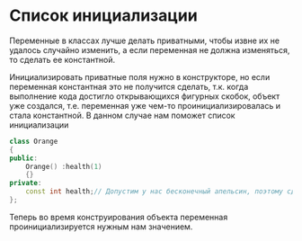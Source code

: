 # Список инициализации
Переменные в классах лучше делать приватными, чтобы извне их не удалось случайно изменить, а если переменная не должна изменяться, то сделать ее константной.

Инициализировать приватные поля нужно в конструкторе, но если переменная константная это не получится сделать, т.к. когда выполнение кода достигло открывающихся фигурных скобок, объект уже создался, т.е. переменная уже чем-то проинициализировалась и стала константной. В данном случае нам поможет список инициализации

```cpp
class Orange
{
public:
	Orange() :health(1)
	{}
private:
	const int health;// Допустим у нас бесконечный апельсин, поэтому сделаем его const
};
```

Теперь во время конструирования объекта переменная проинициализируется нужным нам значением.